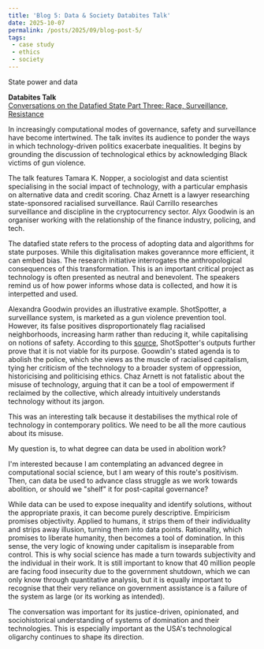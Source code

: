 ```yaml
---
title: 'Blog 5: Data & Society Databites Talk'
date: 2025-10-07
permalink: /posts/2025/09/blog-post-5/
tags:
 - case study
 - ethics
 - society
---
```


State power and data

**Databites Talk**  
[Conversations on the Datafied State Part Three: Race, Surveillance, Resistance](https://www.youtube.com/watch?v=15W25Ijs9Rc&list=PLYrf5LyVCF1MnfaMLYRL-qvkZNt2oJukC&index=3)

In increasingly computational modes of governance, safety and surveillance have become intertwined. The talk invites its audience to ponder the ways in which technology-driven politics exacerbate inequalities. It begins by grounding the discussion of technological ethics by acknowledging Black victims of gun violence.

The talk features Tamara K. Nopper, a sociologist and data scientist specialising in the social impact of technology, with a particular emphasis on alternative data and credit scoring. Chaz Arnett is a lawyer researching state-sponsored racialised surveillance. Raúl Carrillo researches surveillance and discipline in the cryptocurrency sector. Alyx Goodwin is an organiser working with the relationship of the finance industry, policing, and tech.

The datafied state refers to the process of adopting data and algorithms for state purposes. While this digitalisation makes goverannce more efficient, it can embed bias. The research initiative interrogates the anthropological consequences of this transformation. This is an important critical project as technology is often presented as neutral and benevolent. The speakers remind us of how power informs whose data is collected, and how it is interpetted and used.

Alexandra Goodwin provides an illustrative example. ShotSpotter, a surveillance system, is marketed as a gun violence prevention tool. However, its false positives disproportionately flag racialised neighborhoods, increasing harm rather than reducing it, while capitalising on notions of safety. According to this [source](https://www.stopspying.org/shotspotter), ShotSpotter's outputs further prove that it is not viable for its purpose. Goowdin's stated agenda is to abolish the police, which she views as the muscle of racialised capitalism, tying her criticism of the technology to a broader system of oppression, historicising and politicising ethics. Chaz Arnett is not fatalistic about the misuse of technology, arguing that it can be a tool of empowerment if reclaimed by the collective, which already intuitively understands technology without its jargon.

This was an interesting talk because it destabilises the mythical role of technology in contemporary politics. We need to be all the more cautious about its misuse.

My question is, to what degree can data be used in abolition work?

I'm interested because I am contemplating an advanced degree in computational social science, but I am weary of this route's positivism. Then, can data be used to advance class struggle as we work towards abolition, or should we "shelf" it for post-capital governance?

While data can be used to expose inequality and identify solutions, without the appropriate praxis, it can become purely descriptive. Empiricism promises objectivity. Applied to humans, it strips them of their individuality and strips away illusion, turning them into data points. Rationality, which promises to liberate humanity, then becomes a tool of domination. In this sense, the very logic of knowing under capitalism is inseparable from control. This is why social science has made a turn towards subjectivity and the individual in their work. It is still important to know that 40 million people are facing food insecurity due to the government shutdown, which we can only know through quantitative analysis, but it is equally important to recognise that their very reliance on government assistance is a failure of the system as large (or its working as intended).

The conversation was important for its justice-driven, opinionated, and sociohistorical understanding of systems of domination and their technologies. This is especially important as the USA's technological oligarchy continues to shape its direction.